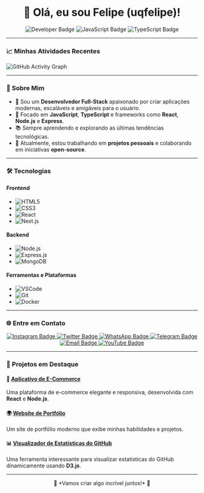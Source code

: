 <h1 align="center">👋 Olá, eu sou Felipe (uqfelipe)!</h1>

<p align="center">
  <img src="https://img.shields.io/badge/Developer-FullStack-blue?style=for-the-badge&logo=github" alt="Developer Badge" />
  <img src="https://img.shields.io/badge/-JavaScript-F7DF1E?style=for-the-badge&logo=javascript&logoColor=black" alt="JavaScript Badge" />
  <img src="https://img.shields.io/badge/-TypeScript-3178C6?style=for-the-badge&logo=typescript&logoColor=white" alt="TypeScript Badge" />
</p>

---

### 📈 Minhas Atividades Recentes

![GitHub Activity Graph](https://github-readme-activity-graph.cyclic.app/graph?uqfelipe=uqfelipe&bg_color=0d1117&color=79ff97&line=79ff97&point=f5f5f5&area=true&hide_border=true)

---

### 🚀 Sobre Mim
- 🌟 Sou um **Desenvolvedor Full-Stack** apaixonado por criar aplicações modernas, escaláveis e amigáveis para o usuário.
- 🎯 Focado em **JavaScript**, **TypeScript** e frameworks como **React**, **Node.js** e **Express**.
- 📚 Sempre aprendendo e explorando as últimas tendências tecnológicas.
- 💼 Atualmente, estou trabalhando em **projetos pessoais** e colaborando em iniciativas **open-source**.

---

### 🛠️ Tecnologias

#### Frontend
- ![HTML5](https://img.shields.io/badge/-HTML5-E34F26?style=for-the-badge&logo=html5&logoColor=white)
- ![CSS3](https://img.shields.io/badge/-CSS3-1572B6?style=for-the-badge&logo=css3&logoColor=white)
- ![React](https://img.shields.io/badge/-React-61DAFB?style=for-the-badge&logo=react&logoColor=black)
- ![Next.js](https://img.shields.io/badge/-Next.js-000?style=for-the-badge&logo=nextdotjs&logoColor=white)

#### Backend
- ![Node.js](https://img.shields.io/badge/-Node.js-339933?style=for-the-badge&logo=nodedotjs&logoColor=white)
- ![Express.js](https://img.shields.io/badge/-Express-000000?style=for-the-badge&logo=express&logoColor=white)
- ![MongoDB](https://img.shields.io/badge/-MongoDB-47A248?style=for-the-badge&logo=mongodb&logoColor=white)

#### Ferramentas e Plataformas
- ![VSCode](https://img.shields.io/badge/-VSCode-007ACC?style=for-the-badge&logo=visualstudiocode&logoColor=white)
- ![Git](https://img.shields.io/badge/-Git-F05032?style=for-the-badge&logo=git&logoColor=white)
- ![Docker](https://img.shields.io/badge/-Docker-2496ED?style=for-the-badge&logo=docker&logoColor=white)

---

### 🌐 Entre em Contato
<p align="center">
  <a href="https://instagram.com/felipebytes" target="_blank">
    <img src="https://img.shields.io/badge/-Instagram-E4405F?style=for-the-badge&logo=instagram&logoColor=white" alt="Instagram Badge" />
  </a>
  <a href="https://twitter.com/felipebytes" target="_blank">
    <img src="https://img.shields.io/badge/-Twitter-1DA1F2?style=for-the-badge&logo=twitter&logoColor=white" alt="Twitter Badge" />
  </a>
  <a href="https://wa.me/5533998352941" target="_blank">
    <img src="https://img.shields.io/badge/-WhatsApp-25D366?style=for-the-badge&logo=whatsapp&logoColor=white" alt="WhatsApp Badge" />
  </a>
  <a href="https://t.me/ufelipe" target="_blank">
    <img src="https://img.shields.io/badge/-Telegram-2CA5E0?style=for-the-badge&logo=telegram&logoColor=white" alt="Telegram Badge" />
  </a>
  <a href="mailto:ufelipe@icloud.com">
    <img src="https://img.shields.io/badge/-Email-D14836?style=for-the-badge&logo=gmail&logoColor=white" alt="Email Badge" />
  </a>
  <a href="https://www.youtube.com/felipebytes" target="_blank">
    <img src="https://img.shields.io/badge/-YouTube-FF0000?style=for-the-badge&logo=youtube&logoColor=white" alt="YouTube Badge" />
  </a>
</p>

---

### 🌟 Projetos em Destaque
#### 🛒 [Aplicativo de E-Commerce](https://github.com/uqfelipe/e-commerce-app)
Uma plataforma de e-commerce elegante e responsiva, desenvolvida com **React** e **Node.js**.

#### 🌍 [Website de Portfólio](https://uqfelipe.dev)
Um site de portfólio moderno que exibe minhas habilidades e projetos.

#### 📊 [Visualizador de Estatísticas do GitHub](https://github.com/uqfelipe/github-stats)
Uma ferramenta interessante para visualizar estatísticas do GitHub dinamicamente usando **D3.js**.

---

<p align="center">
  🚀 *Vamos criar algo incrível juntos!* 🚀
</p>
